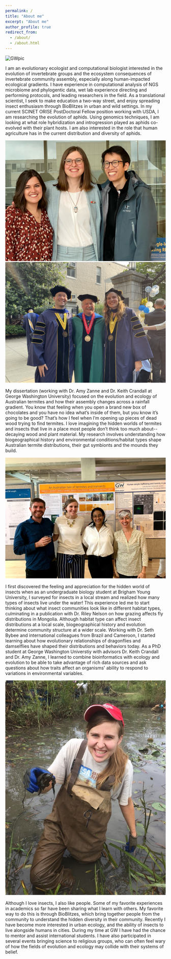 ```yaml
---
permalink: /
title: "About me"
excerpt: "About me"
author_profile: true
redirect_from: 
  - /about/
  - /about.html
---
```

![GWpic](/images/IMG-1120_gradGW.jpg)

I am an evolutionary ecologist and computational biologist interested in the evolution of invertebrate groups and the ecosystem consequences of invertebrate community assembly, especially along human-impacted ecological gradients. I have experience in computational analysis of NGS microbiome and phylogentic data, wet lab experience directing and performing protocols, and leading researchers in the field. As a translational scientist, I seek to make education a two-way street, and enjoy spreading insect enthusiasm through BioBlitzes in urban and wild settings. In my current SCINET ORISE PostDoctoral Fellow position working with USDA, I am researching the evolution of aphids. Using genomics techniques, I am looking at what role hybridization and introgression played as aphids co-evolved with their plant hosts. I am also interested in the role that human agriculture has in the current distribution and diversity of aphids.

![keylieBryan](/images/IMG-5087Bryan_Keylie.JPEG) ![keithnate](/images/IMG-6404_keith_nate_graduation.JPEG)

My dissertation (working with Dr. Amy Zanne and Dr. Keith Crandall at George Washington University) focused on the evolution and ecology of Australian termites and how their assembly changes across a rainfall gradient. You know that feeling when you open a brand new box of chocolates and you have no idea what’s inside of them, but you know it’s going to be good? That’s how I feel when I’m opening up pieces of dead wood trying to find termites. I love imagining the hidden worlds of termites and insects that live in a place most people don’t think too much about--decaying wood and plant material. My research involves understanding how biogeographical history and environmental conditions/habitat types shape Australian termite distributions, their gut symbionts and the mounds they build.

![termitepic](/images/IMG_9371.jpg)

I first discovered the feeling and appreciation for the hidden world of insects when as an undergraduate biology student at Brigham Young University, I surveyed for insects in a local stream and realized how many types of insects live under the water! This experience led me to start thinking about what insect communities look like in different habitat types, culminating in a publication with Dr. Riley Nelson on how grazing affects fly distributions in Mongolia. Although habitat type can affect insect distributions at a local scale, biogeographical history and evolution determine community structure at a wider scale. Working with Dr. Seth Bybee and international colleagues from Brazil and Cameroon, I started learning about how evolutionary relationships of dragonflies and damselflies have shaped their distributions and behaviors today. As a PhD student at George Washington Universtiy with advisors Dr. Keith Crandall and Dr. Amy Zanne, I learned to combine bioinformatics with ecology and evolution to be able to take advantage of rich data sources and ask questions about how traits affect an organisms' ability to respond to variations in environmental variables.

![turtlepic](/images/turtle.JPG)

Although I love insects, I also like people. Some of my favorite experiences in academics so far have been sharing what I learn with others. My favorite way to do this is through BioBlitzes, which bring together people from the community to understand the hidden diversity in their community. Recently I have become more interested in urban ecology, and the ability of insects to live alongside humans in cities. During my time at GW I have had the chance to mentor and assist international students. I have also participated in several events bringing science to religious groups, who can often feel wary of how the fields of evolution and ecology may collide with their systems of belief.



